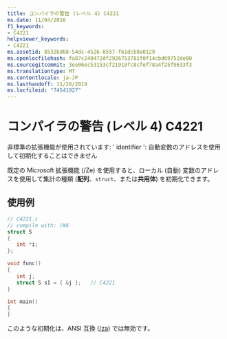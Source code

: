 ```yaml
---
title: コンパイラの警告 (レベル 4) C4221
ms.date: 11/04/2016
f1_keywords:
- C4221
helpviewer_keywords:
- C4221
ms.assetid: 8532bd68-54dc-4526-8597-f61dcb0a0129
ms.openlocfilehash: fa87c240472df2926753781f0f14cbd69752de00
ms.sourcegitcommit: 3ee06ec53153cf21910fc8cfef78a4f25f9633f3
ms.translationtype: MT
ms.contentlocale: ja-JP
ms.lasthandoff: 11/26/2019
ms.locfileid: "74541927"
---
```

# <a name="compiler-warning-level-4-c4221"></a>コンパイラの警告 (レベル 4) C4221

非標準の拡張機能が使用されています: ' identifier ': 自動変数のアドレスを使用して初期化することはできません

既定の Microsoft 拡張機能 (/Ze) を使用すると、ローカル (自動) 変数のアドレスを使用して集計の種類 (**配列**、`struct`、または**共用体**) を初期化できます。

## <a name="example"></a>使用例

```c
// C4221.c
// compile with: /W4
struct S
{
   int *i;
};

void func()
{
   int j;
   struct S s1 = { &j };   // C4221
}

int main()
{
}
```

このような初期化は、ANSI 互換 ([/za](../../build/reference/za-ze-disable-language-extensions.md)) では無効です。